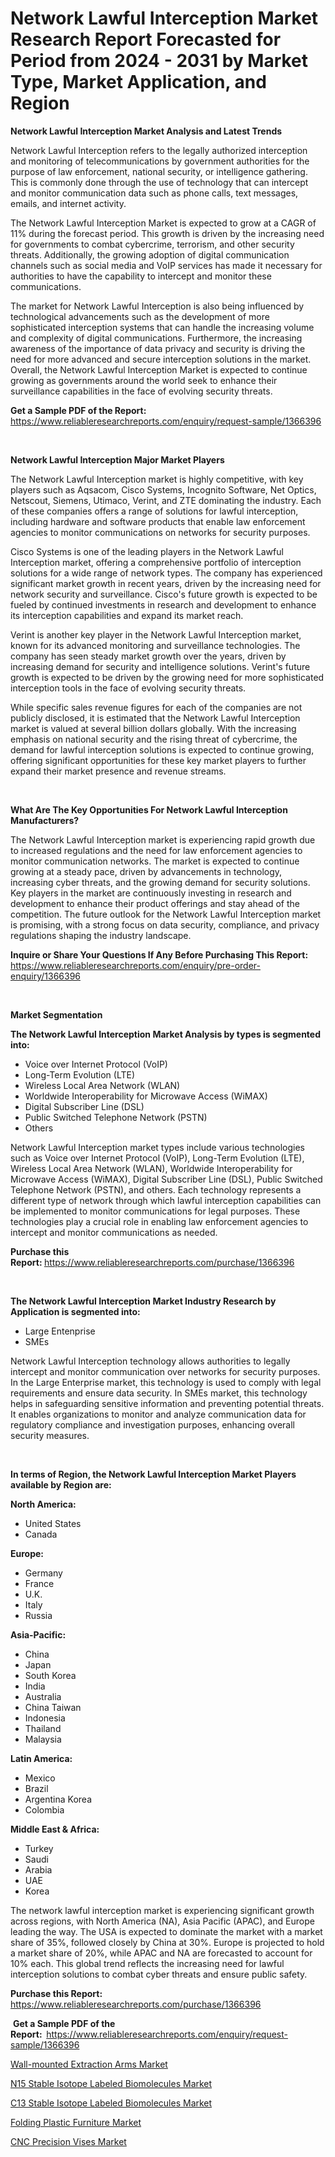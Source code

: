 <p><h1>Network Lawful Interception Market Research Report Forecasted for Period from 2024 -  2031 by Market Type, Market Application, and Region</h1></p><p><strong>Network Lawful Interception Market Analysis and Latest Trends</strong></p>
<p><p>Network Lawful Interception refers to the legally authorized interception and monitoring of telecommunications by government authorities for the purpose of law enforcement, national security, or intelligence gathering. This is commonly done through the use of technology that can intercept and monitor communication data such as phone calls, text messages, emails, and internet activity.</p><p>The Network Lawful Interception Market is expected to grow at a CAGR of 11% during the forecast period. This growth is driven by the increasing need for governments to combat cybercrime, terrorism, and other security threats. Additionally, the growing adoption of digital communication channels such as social media and VoIP services has made it necessary for authorities to have the capability to intercept and monitor these communications.</p><p>The market for Network Lawful Interception is also being influenced by technological advancements such as the development of more sophisticated interception systems that can handle the increasing volume and complexity of digital communications. Furthermore, the increasing awareness of the importance of data privacy and security is driving the need for more advanced and secure interception solutions in the market. Overall, the Network Lawful Interception Market is expected to continue growing as governments around the world seek to enhance their surveillance capabilities in the face of evolving security threats.</p></p>
<p><strong>Get a Sample PDF of the Report:&nbsp;</strong> <a href="https://www.reliableresearchreports.com/enquiry/request-sample/1366396">https://www.reliableresearchreports.com/enquiry/request-sample/1366396</a></p>
<p>&nbsp;</p>
<p><strong>Network Lawful Interception Major Market Players</strong></p>
<p><p>The Network Lawful Interception market is highly competitive, with key players such as Aqsacom, Cisco Systems, Incognito Software, Net Optics, Netscout, Siemens, Utimaco, Verint, and ZTE dominating the industry. Each of these companies offers a range of solutions for lawful interception, including hardware and software products that enable law enforcement agencies to monitor communications on networks for security purposes.</p><p>Cisco Systems is one of the leading players in the Network Lawful Interception market, offering a comprehensive portfolio of interception solutions for a wide range of network types. The company has experienced significant market growth in recent years, driven by the increasing need for network security and surveillance. Cisco's future growth is expected to be fueled by continued investments in research and development to enhance its interception capabilities and expand its market reach.</p><p>Verint is another key player in the Network Lawful Interception market, known for its advanced monitoring and surveillance technologies. The company has seen steady market growth over the years, driven by increasing demand for security and intelligence solutions. Verint's future growth is expected to be driven by the growing need for more sophisticated interception tools in the face of evolving security threats.</p><p>While specific sales revenue figures for each of the companies are not publicly disclosed, it is estimated that the Network Lawful Interception market is valued at several billion dollars globally. With the increasing emphasis on national security and the rising threat of cybercrime, the demand for lawful interception solutions is expected to continue growing, offering significant opportunities for these key market players to further expand their market presence and revenue streams.</p></p>
<p>&nbsp;</p>
<p><strong>What Are The Key Opportunities For Network Lawful Interception Manufacturers?</strong></p>
<p><p>The Network Lawful Interception market is experiencing rapid growth due to increased regulations and the need for law enforcement agencies to monitor communication networks. The market is expected to continue growing at a steady pace, driven by advancements in technology, increasing cyber threats, and the growing demand for security solutions. Key players in the market are continuously investing in research and development to enhance their product offerings and stay ahead of the competition. The future outlook for the Network Lawful Interception market is promising, with a strong focus on data security, compliance, and privacy regulations shaping the industry landscape.</p></p>
<p><strong>Inquire or Share Your Questions If Any Before Purchasing This Report:</strong> <a href="https://www.reliableresearchreports.com/enquiry/pre-order-enquiry/1366396">https://www.reliableresearchreports.com/enquiry/pre-order-enquiry/1366396</a></p>
<p>&nbsp;</p>
<p><strong>Market Segmentation</strong></p>
<p><strong>The Network Lawful Interception Market Analysis by types is segmented into:</strong></p>
<p><ul><li>Voice over Internet Protocol (VoIP)</li><li>Long-Term Evolution (LTE)</li><li>Wireless Local Area Network (WLAN)</li><li>Worldwide Interoperability for Microwave Access (WiMAX)</li><li>Digital Subscriber Line (DSL)</li><li>Public Switched Telephone Network (PSTN)</li><li>Others</li></ul></p>
<p><p>Network Lawful Interception market types include various technologies such as Voice over Internet Protocol (VoIP), Long-Term Evolution (LTE), Wireless Local Area Network (WLAN), Worldwide Interoperability for Microwave Access (WiMAX), Digital Subscriber Line (DSL), Public Switched Telephone Network (PSTN), and others. Each technology represents a different type of network through which lawful interception capabilities can be implemented to monitor communications for legal purposes. These technologies play a crucial role in enabling law enforcement agencies to intercept and monitor communications as needed.</p></p>
<p><strong>Purchase this Report:&nbsp;</strong><a href="https://www.reliableresearchreports.com/purchase/1366396">https://www.reliableresearchreports.com/purchase/1366396</a></p>
<p>&nbsp;</p>
<p><strong>The Network Lawful Interception Market Industry Research by Application is segmented into:</strong></p>
<p><ul><li>Large Entenprise</li><li>SMEs</li></ul></p>
<p><p>Network Lawful Interception technology allows authorities to legally intercept and monitor communication over networks for security purposes. In the Large Enterprise market, this technology is used to comply with legal requirements and ensure data security. In SMEs market, this technology helps in safeguarding sensitive information and preventing potential threats. It enables organizations to monitor and analyze communication data for regulatory compliance and investigation purposes, enhancing overall security measures.</p></p>
<p>&nbsp;</p>
<p><strong>In terms of Region, the Network Lawful Interception Market Players available by Region are:</strong></p>
<p>
    <p> <strong> North America: </strong>
        <ul>
            <li>United States</li>
            <li>Canada</li>
        </ul>
        </p> 
    <p> <strong> Europe: </strong>
        <ul>
            <li>Germany</li>
            <li>France</li>
            <li>U.K.</li>
            <li>Italy</li>
            <li>Russia</li>
        </ul>
        </p> 
    <p> <strong> Asia-Pacific: </strong>
        <ul>
            <li>China</li>
            <li>Japan</li>
            <li>South Korea</li>
            <li>India</li>
            <li>Australia</li>
            <li>China Taiwan</li>
            <li>Indonesia</li>
            <li>Thailand</li>
            <li>Malaysia</li>
        </ul>
        </p> 
    <p> <strong> Latin America: </strong>
        <ul>
            <li>Mexico</li>
            <li>Brazil</li>
            <li>Argentina Korea</li>
            <li>Colombia</li>
        </ul>
        </p> 
    <p> <strong> Middle East & Africa: </strong>
        <ul>
            <li>Turkey</li>
            <li>Saudi</li>
            <li>Arabia</li>
            <li>UAE</li>
            <li>Korea</li>
        </ul>
    </p>
    </p>
<p><p>The network lawful interception market is experiencing significant growth across regions, with North America (NA), Asia Pacific (APAC), and Europe leading the way. The USA is expected to dominate the market with a market share of 35%, followed closely by China at 30%. Europe is projected to hold a market share of 20%, while APAC and NA are forecasted to account for 10% each. This global trend reflects the increasing need for lawful interception solutions to combat cyber threats and ensure public safety.</p></p>
<p><strong>Purchase this Report: </strong><a href="https://www.reliableresearchreports.com/purchase/1366396">https://www.reliableresearchreports.com/purchase/1366396</a></p>
<p>&nbsp;<strong>Get a Sample PDF of the Report:&nbsp;&nbsp;</strong><a href="https://www.reliableresearchreports.com/enquiry/request-sample/1366396">https://www.reliableresearchreports.com/enquiry/request-sample/1366396</a></p>
<p><strong></strong></p>
<p><p><a href="https://medium.com/@boydsmitham726/wall-mounted-extraction-arms-market-the-key-to-successful-business-strategy-forecast-till-2031-73a82c0ac2be">Wall-mounted Extraction Arms Market</a></p><p><a href="https://github.com/singletonthaxterkelliehr2df/Market-Research-Report-List-1/blob/main/n15-stable-isotope-labeled-biomolecules-market.md">N15 Stable Isotope Labeled Biomolecules Market</a></p><p><a href="https://github.com/kufem1/Market-Research-Report-List-1/blob/main/c13-stable-isotope-labeled-biomolecules-market.md">C13 Stable Isotope Labeled Biomolecules Market</a></p><p><a href="https://issuu.com/reportprime-2/docs/folding-plastic-furniture-market-size-2030.pptx">Folding Plastic Furniture Market</a></p><p><a href="https://medium.com/@boydsmitham726/cnc-precision-vises-market-furnishes-information-on-market-share-market-trends-and-market-growth-b9931f827c95">CNC Precision Vises Market</a></p></p>